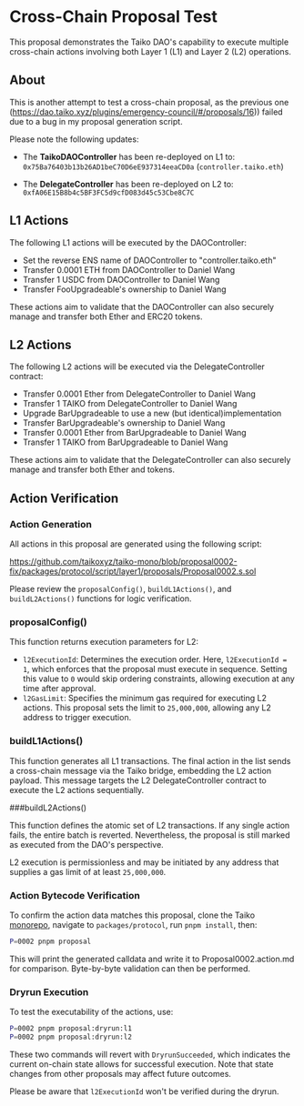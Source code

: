 # Cross-Chain Proposal Test

This proposal demonstrates the Taiko DAO's capability to execute multiple cross-chain actions involving both Layer 1 (L1) and Layer 2 (L2) operations.

## About

This is another attempt to test a cross-chain proposal, as the previous one (https://dao.taiko.xyz/plugins/emergency-council/#/proposals/16)) failed due to a bug in my proposal generation script.

Please note the following updates:

- The **TaikoDAOController** has been re-deployed on L1 to:  
  `0x75Ba76403b13b26AD1beC70D6eE937314eeaCD0a` (`controller.taiko.eth`)

- The **DelegateController** has been re-deployed on L2 to:  
  `0xfA06E15B8b4c5BF3FC5d9cfD083d45c53Cbe8C7C`

## L1 Actions

The following L1 actions will be executed by the DAOController:

- Set the reverse ENS name of DAOController to "controller.taiko.eth"
- Transfer 0.0001 ETH from DAOController to Daniel Wang
- Transfer 1 USDC from DAOController to Daniel Wang
- Transfer FooUpgradeable's ownership to Daniel Wang

These actions aim to validate that the DAOController can also securely manage and transfer both Ether and ERC20 tokens.

## L2 Actions

The following L2 actions will be executed via the DelegateController contract:

- Transfer 0.0001 Ether from DelegateController to Daniel Wang
- Transfer 1 TAIKO from DelegateController to Daniel Wang
- Upgrade BarUpgradeable to use a new (but identical)implementation
- Transfer BarUpgradeable's ownership to Daniel Wang
- Transfer 0.0001 Ether from BarUpgradeable to Daniel Wang
- Transfer 1 TAIKO from BarUpgradeable to Daniel Wang

These actions aim to validate that the DelegateController can also securely manage and transfer both Ether and tokens.

## Action Verification

### Action Generation

All actions in this proposal are generated using the following script:

https://github.com/taikoxyz/taiko-mono/blob/proposal0002-fix/packages/protocol/script/layer1/proposals/Proposal0002.s.sol

Please review the `proposalConfig()`, `buildL1Actions()`, and `buildL2Actions()` functions for logic verification.

### proposalConfig()

This function returns execution parameters for L2:

- `l2ExecutionId`: Determines the execution order. Here, `l2ExecutionId = 1`, which enforces that the proposal must execute in sequence. Setting this value to `0` would skip ordering constraints, allowing execution at any time after approval.
- `l2GasLimit`: Specifies the minimum gas required for executing L2 actions. This proposal sets the limit to `25,000,000`, allowing any L2 address to trigger execution.

### buildL1Actions()

This function generates all L1 transactions. The final action in the list sends a cross-chain message via the Taiko bridge, embedding the L2 action payload. This message targets the L2 DelegateController contract to execute the L2 actions sequentially.

###buildL2Actions()

This function defines the atomic set of L2 transactions. If any single action fails, the entire batch is reverted. Nevertheless, the proposal is still marked as executed from the DAO's perspective.

L2 execution is permissionless and may be initiated by any address that supplies a gas limit of at least `25,000,000`.

### Action Bytecode Verification

To confirm the action data matches this proposal, clone the Taiko [monorepo](https://github.com/taikoxyz/taiko-mono), navigate to `packages/protocol`, run `pnpm install`, then:

```bash
P=0002 pnpm proposal
```

This will print the generated calldata and write it to Proposal0002.action.md for comparison. Byte-by-byte validation can then be performed.

### Dryrun Execution

To test the executability of the actions, use:

```bash
P=0002 pnpm proposal:dryrun:l1
P=0002 pnpm proposal:dryrun:l2
```

These two commands will revert with `DryrunSucceeded`, which indicates the current on-chain state allows for successful execution. Note that state changes from other proposals may affect future outcomes.

Please be aware that `l2ExecutionId` won't be verified during the dryrun.
